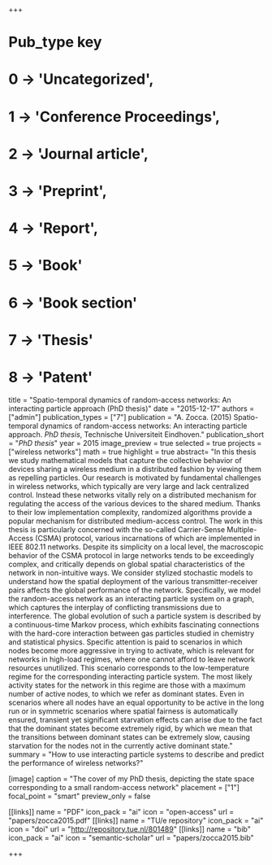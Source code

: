 +++
# Pub_type key
# 0 -> 'Uncategorized',
# 1 -> 'Conference Proceedings',
# 2 -> 'Journal article',
# 3 -> 'Preprint',
# 4 -> 'Report',
# 5 -> 'Book'
# 6 -> 'Book section'
# 7 -> 'Thesis'
# 8 -> 'Patent'

title = "Spatio-temporal dynamics of random-access networks: An interacting particle approach (PhD thesis)"
date = "2015-12-17"
authors = ["admin"]
publication_types = ["7"]
publication =  "A. Zocca. (2015) Spatio-temporal dynamics of random-access networks: An interacting particle approach. _PhD thesis_, Technische Universiteit Eindhoven."
publication_short = "_PhD thesis_"
year = 2015
image_preview = true
selected = true
projects = ["wireless networks"]
math = true
highlight = true
abstract= "In this thesis we study mathematical models that capture the collective behavior of devices sharing a wireless medium in a distributed fashion by viewing them as repelling particles. Our research is motivated by fundamental challenges in wireless networks, which typically are very large and lack centralized control. Instead these networks vitally rely on a distributed mechanism for regulating the access of the various devices to the shared medium. Thanks to their low implementation complexity, randomized algorithms provide a popular mechanism for distributed medium-access control. The work in this thesis is particularly concerned with the so-called Carrier-Sense Multiple-Access (CSMA) protocol, various incarnations of which are implemented in IEEE 802.11 networks. Despite its simplicity on a local level, the macroscopic behavior of the CSMA protocol in large networks tends to be exceedingly complex, and critically depends on global spatial characteristics of the network in non-intuitive ways. We consider stylized stochastic models to understand how the spatial deployment of the various transmitter-receiver pairs affects the global performance of the network. Specifically, we model the random-access network as an interacting particle system on a graph, which captures the interplay of conflicting transmissions due to interference. The global evolution of such a particle system is described by a continuous-time Markov process, which exhibits fascinating connections with the hard-core interaction between gas particles studied in chemistry and statistical physics. Specific attention is paid to scenarios in which nodes become more aggressive in trying to activate, which is relevant for networks in high-load regimes, where one cannot afford to leave network resources unutilized. This scenario corresponds to the low-temperature regime for the corresponding interacting particle system. The most likely activity states for the network in this regime are those with a maximum number of active nodes, to which we refer as dominant states. Even in scenarios where all nodes have an equal opportunity to be active in the long run or in symmetric scenarios where spatial fairness is automatically ensured, transient yet significant starvation effects can arise due to the fact that the dominant states become extremely rigid, by which we mean that the transitions between dominant states can be extremely slow, causing starvation for the nodes not in the currently active dominant state."
summary = "How to use interacting particle systems to describe and predict the performance of wireless networks?"

[image]
  caption = "The cover of my PhD thesis, depicting the state space corresponding to a small random-access network"
  placement = ["1"]
  focal_point = "smart"
  preview_only = false

[[links]]
  name = "PDF"
  icon_pack = "ai"
  icon = "open-access"
  url = "papers/zocca2015.pdf"
[[links]]
  name = "TU/e repository"
  icon_pack = "ai"
  icon = "doi"
  url = "http://repository.tue.nl/801489"
[[links]]
  name = "bib"
  icon_pack = "ai"
  icon = "semantic-scholar"
  url = "papers/zocca2015.bib"

+++
